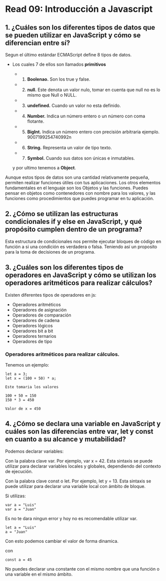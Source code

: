 # Read 09: Introducción a Javascript

## 1. ¿Cuáles son los diferentes tipos de datos que se pueden utilizar en JavaScript y cómo se diferencian entre sí?
Segun el último estándar ECMAScript define 8 tipos de datos. 
* Los cuales 7 de ellos son llamados   **primitivos**
    
    * 1. **Boolenao.** Son los true y false.

    * 2. **null.** Este denota un valor nulo, tomar en cuenta que null no es lo mismo que Null o NULL.

    * 3. **undefined.** Cuando un valor no esta definido.
    * 4. **Number.** Indica un número entero o un número con coma flotante.
    * 5. **BigInt.** Indica un número entero con precisión arbitraria ejemplo. 9007199254740992n
    * 6. **String.** Representa un valor de tipo texto.
    * 7. **Symbol.** Cuando sus datos son únicas e inmutables.

    y por ultimo tenemos a **Object**.

Aunque estos tipos de datos son una cantidad relativamente pequeña, permiten realizar funciones útiles con tus aplicaciones. Los otros elementos fundamentales en el lenguaje son los Objetos y las funciones. Puedes pensar en objetos como contenedores con nombre para los valores, y las funciones como procedimientos que puedes programar en tu aplicación.

## 2. ¿Cómo se utilizan las estructuras condicionales if y else en JavaScript, y qué propósito cumplen dentro de un programa?

Esta estructura de condicionales nos permite ejecutar bloques de código en función a si una condición es verdadera o falsa. Teniendo así un proposito para la toma de decisiones de un programa.

## 3. ¿Cuáles son los diferentes tipos de operadores en JavaScript y cómo se utilizan los operadores aritméticos para realizar cálculos?

Existen diferentes tipos de operadores en js: 
* Operadores aritméticos
* Operadores de asignación
* Operadores de comparación
* Operadores de cadena
* Operadores lógicos
* Operadores bit a bit
* Operadores ternarios
* Operadores de tipo

### Operadores aritméticos para realizar cálculos.
Tenemos un ejemplo: 

    let a = 3;
    let x = (100 + 50) * a;

    Este tomaria los valores 

    100 + 50 = 150
    150 * 3 = 450  
    
    Valor de x = 450

## 4. ¿Cómo se declara una variable en JavaScript y cuáles son las diferencias entre var, let y const en cuanto a su alcance y mutabilidad?

Podemos declarar variables:

 Con la palabra clave var. Por ejemplo, var x = 42. Esta sintaxis se puede utilizar para declarar variables locales y globales, dependiendo del contexto de ejecución.

Con la palabra clave const o let. Por ejemplo, let y = 13. Esta sintaxis se puede utilizar para declarar una variable local con ámbito de bloque.

Si utilizas: 
    
    var a = "Luis"
    var a = "Juan"
Es no te dara ningun error y hoy no es recomendable utilizar var.


    let a = "Luis"
    a = "Juan"
Con esto podemos cambiar el valor de forma dinamica. 

con 

    const a = 45

No puedes declarar una constante con el mismo nombre que una función o una variable en el mismo ámbito.